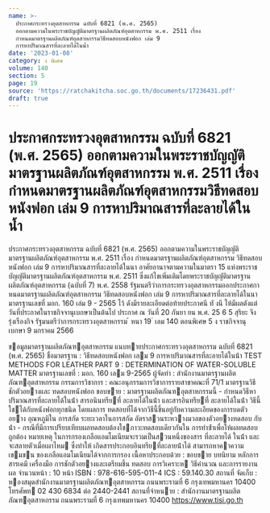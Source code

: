 ```yaml
---
name: >-
  ประกาศกระทรวงอุตสาหกรรม ฉบับที่ 6821 (พ.ศ. 2565)
  ออกตามความในพระราชบัญญัติมาตรฐานผลิตภัณฑ์อุตสาหกรรม พ.ศ. 2511 เรื่อง
  กำหนดมาตรฐานผลิตภัณฑ์อุตสาหกรรมวิธีทดสอบหนังฟอก เล่ม 9
  การหาปริมาณสารที่ละลายได้ในน้ำ
date: '2023-01-08'
category: ง พิเศษ
volume: 140
section: 5
page: 19
source: 'https://ratchakitcha.soc.go.th/documents/17236431.pdf'
draft: true
---
```


# ประกาศกระทรวงอุตสาหกรรม ฉบับที่ 6821 (พ.ศ. 2565) ออกตามความในพระราชบัญญัติมาตรฐานผลิตภัณฑ์อุตสาหกรรม พ.ศ. 2511 เรื่อง กำหนดมาตรฐานผลิตภัณฑ์อุตสาหกรรมวิธีทดสอบหนังฟอก เล่ม 9 การหาปริมาณสารที่ละลายได้ในน้ำ

ประกาศกระทรวงอุตสาหกรรม ฉบับที่ 6821 (พ.ศ. 2565) ออกตามความในพระราชบัญญัติมาตรฐานผลิตภัณฑ์อุตสาหกรรม พ.ศ. 2511 เรื่อง กำหนดมาตรฐานผลิตภัณฑ์อุตสาหกรรม วิธีทดสอบหนังฟอก เล่ม 9 การหาปริมาณสารที่ละลายได้ในนา อาศัยอานาจตามความในมาตรา 15 แห่งพระราชบัญญัติมาตรฐานผลิตภัณฑ์อุตสาหกรรม พ.ศ. 2511 ซึ่งแก้ไขเพิ่มเติมโดยพระราชบัญญัติมาตรฐานผลิตภัณฑ์อุตสาหกรรม (ฉบับที่ 7) พ.ศ. 2558 รัฐมนตรีว่าการกระทรวงอุตสาหกรรมออกประกาศกาหนดมาตรฐานผลิตภัณฑ์อุตสาหกรรม วิธีทดสอบหนังฟอก เล่ม 9 การหาปริมาณสารที่ละลายได้ในนา มาตรฐานเลขที่ มอก. 160 เล่ม 9 - 2565 ไว้ ดังมีรายละเอียดต่อท้ายประกาศนี ทั งนี ให้มีผลตังแต่วันที่ประกาศในราชกิจจานุเบกษาเป็นต้นไป ประกาศ ณ วันที่ 20 กันยา ยน พ.ศ. 25 6 5 สุริยะ จึงรุ่งเรืองกิจ รัฐมนตรีว่าการกระทรวงอุตสาหกรรม ้ หนา 19 ่ เลม 140 ตอนพิเศษ 5 ง ราชกิจจานุเบกษา 9 มกราคม 2566

ขอมูลมาตรฐานผลิตภัณฑอุตสาหกรรม แนบทายประกาศกระทรวงอุตสาหกรรม ฉบับที่ 6821 (พ.ศ. 2565) ชื่อมาตรฐาน : วิธีทดสอบหนังฟอก เลม 9 การหาปริมาณสารที่ละลายได้ในน้ํา TEST METHODS FOR LEATHER PART 9 : DETERMINATION OF WATER-SOLUBLE MATTER มาตรฐานเลขที่ : มอก. 160 เลม 9-2565 ผู้จัดทํา : สํานักงานมาตรฐานผลิตภัณฑอุตสาหกรรม กรรมการวิชาการ : คณะอนุกรรมการวิชาการรายสาขาคณะที่ 71/1 มาตรฐานวิธีชักตัวอยางและ ทดสอบหนังฟอก ขอบขาย : มาตรฐานผลิตภัณฑอุตสาหกรรมนี้ - กําหนดวิธีหาปริมาณสารที่ละลายได้ในน้ํา สารอนินทรียที่ ละลายได้ในน้ํา และสารอินทรียที่ ละลายได้ในน้ํา วิธีนี้ใชได้กับหนังฟอกทุกชนิด โดยผลการ ทดสอบที่ได้จากวิธีนี้ขึ้นอยู่กับความละเอียดของการบดตัวอยาง อุณหภูมิใน การสกัด ระยะเวลาในการสกัด อัตราสวนระหวางมวลของตัวอยางทดสอบ กับน้ํา - กรณีที่มีการเปรียบเทียบผลทดสอบต้องใชภาวะทดสอบเดียวกันใน การทําซ้ําเพื่อให้ผลทดสอบถูกต้อง หมายเหตุ ในการกรองเกลือแอมโมเนียมจะรวมเป็นสวนหนึ่งของสาร ที่ละลายได้ ในน้ํา และจะสลายตัวเมื่อเผาไหม ซึ่งทําให้ เกิดสารประกอบอินทรียที่ละลายน้ําได้ สามารถหาคาความเขมขน ของเกลือแอมโมเนียมได้จากการกรอง เนื้อหาประกอบด้วย : ขอบขาย บทนิยาม หลักการ สารเคมี เครื่องมือ การชักตัวอยางและเตรียมชิ้น ทดสอบ การวิเคราะห วิธีคํานวณ และการรายงานผล จํานวนหน้า : 10 หน้า ISBN : 978-616-595-011-4 ICS : 59.140.30 สถานที่ จัดเก็บ : หองสมุดสํานักงานมาตรฐานผลิตภัณฑอุตสาหกรรม ถนนพระรามที่ 6 กรุงเทพมหานคร 10400 โทรศัพท 02 430 6834 ต่อ 2440-2441 สถานที่จําหนาย : สํานักงานมาตรฐานผลิตภัณฑอุตสาหกรรม ถนนพระรามที่ 6 กรุงเทพมหานคร 10400 https://www.tisi.go.th
